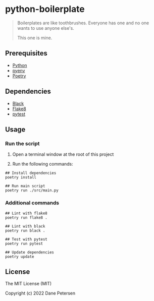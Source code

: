 # python-boilerplate

> Boilerplates are like toothbrushes. Everyone has one and no one wants to use anyone else's.
> 
> This one is mine.

## Prerequisites

- [Python](https://www.python.org)
- [pyenv](https://github.com/pyenv/pyenv)
- [Poetry](https://python-poetry.org)

## Dependencies

- [Black](https://pypi.org/project/black/)
- [Flake8](https://flake8.pycqa.org/en/latest/)
- [pytest](https://pytest.org/)

## Usage

### Run the script

1. Open a terminal window at the root of this project

2. Run the following commands:

```shell
## Install dependencies
poetry install

## Run main script
poetry run ./src/main.py
```

### Additional commands

```
## Lint with flake8
poetry run flake8 .

## Lint with black
poetry run black .

## Test with pytest
poetry run pytest

## Update dependencies
poetry update
```

## License

The MIT License (MIT)

Copyright (c) 2022 Dane Petersen
